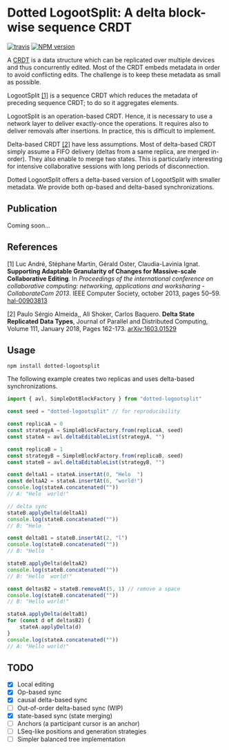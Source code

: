 # Dotted LogootSplit: A delta block-wise sequence CRDT

[![travis][travis-image]][travis-url]
[![NPM version][npm-image]][npm-url]

A [CRDT][crdt] is a data structure which can be replicated over multiple devices and thus concurrently edited.
Most of the CRDT embeds metadata in order to avoid conflicting edits.
The challenge is to keep these metadata as small as possible.

LogootSplit [[1]](#ref-1) is a sequence CRDT which reduces the metadata of preceding sequence CRDT; to do so it aggregates elements.

LogootSplit is an operation-based CRDT. Hence, it is necessary to use a network layer to deliver exactly-once the operations.
It requires also to deliver removals after insertions. In practice, this is difficult to implement.

Delta-based CRDT [[2]](#ref-2) have less assumptions. Most of delta-based CRDT simply assume a FIFO delivery (deltas from a same replica, are merged in-order).
They also enable to merge two states. This is particularly interesting for intensive collaborative sessions with long periods of disconnection.

Dotted LogootSplit offers a delta-based version of LogootSplit with smaller metadata.
We provide both op-based and delta-based synchronizations.

## Publication

Coming soon...

## References

[1]<a id="ref-1"> Luc André, Stéphane Martin, Gérald Oster, Claudia-Lavinia
Ignat. **Supporting Adaptable Granularity of Changes for Massive-scale
Collaborative Editing**. In _Proceedings of the international conference on
collaborative computing: networking, applications and worksharing -
CollaborateCom 2013_. IEEE Computer Society, october 2013, pages 50–59.
[hal-00903813](https://hal.inria.fr/hal-00903813/)

[2]<a id="ref-2"> Paulo Sérgio Almeida,, Ali Shoker,
Carlos Baquero. **Delta State Replicated Data Types**, Journal of Parallel and
Distributed Computing, Volume 111, January 2018, Pages 162-173.
[arXiv:1603.01529](https://arxiv.org/pdf/1603.01529.pdf)

## Usage

```
npm install dotted-logootsplit
```

The following example creates two replicas and uses delta-based synchronizations.

```ts
import { avl, SimpleDotBlockFactory } from "dotted-logootsplit"

const seed = "dotted-logootsplit" // for reproducibility

const replicaA = 0
const strategyA = SimpleBlockFactory.from(replicaA, seed)
const stateA = avl.deltaEditableList(strategyA, "")

const replicaB = 1
const strategyB = SimpleBlockFactory.from(replicaB, seed)
const stateB = avl.deltaEditableList(strategyB, "")

const deltaA1 = stateA.insertAt(0, "Helo  ")
const deltaA2 = stateA.insertAt(6, "world!")
console.log(stateA.concatenated(""))
// A: "Helo  world!"

// delta sync
stateB.applyDelta(deltaA1)
console.log(stateB.concatenated(""))
// B: "Helo  "

const deltaB1 = stateB.insertAt(2, "l")
console.log(stateB.concatenated(""))
// B: "Hello  "

stateB.applyDelta(deltaA2)
console.log(stateB.concatenated(""))
// B: "Hello  world!"

const deltasB2 = stateB.removeAt(5, 1) // remove a space
console.log(stateB.concatenated(""))
// B: "Hello world!"

stateA.applyDelta(deltaB1)
for (const d of deltasB2) {
    stateA.applyDelta(d)
}
console.log(stateA.concatenated(""))
// A: "Hello world!"
```

## TODO

-   [x] Local editing
-   [x] Op-based sync
-   [x] causal delta-based sync
-   [ ] Out-of-order delta-based sync (WIP)
-   [x] state-based sync (state merging)
-   [ ] Anchors (a participant cursor is an anchor)
-   [ ] LSeq-like positions and generation strategies
-   [ ] Simpler balanced tree implementation

[crdt]: https://en.wikipedia.org/wiki/Conflict-free_replicated_data_type
[travis-image]: https://travis-ci.org/coast-team/dotted-logootsplit.svg
[travis-url]: https://travis-ci.org/coast-team/dotted-logootsplit
[npm-image]: https://img.shields.io/npm/v/dotted-logootsplit.svg?style=flat-square
[npm-url]: https://www.npmjs.com/package/dotted-logootsplit
